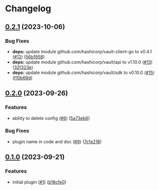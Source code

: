 # Changelog

## [0.2.1](https://github.com/statnett/vault-plugin-auth-jwt-auto-roles/compare/v0.2.0...v0.2.1) (2023-10-06)


### Bug Fixes

* **deps:** update module github.com/hashicorp/vault-client-go to v0.4.1 ([#12](https://github.com/statnett/vault-plugin-auth-jwt-auto-roles/issues/12)) ([56b1958](https://github.com/statnett/vault-plugin-auth-jwt-auto-roles/commit/56b1958891bc6ef71c41921eb5805a41edaf58b2))
* **deps:** update module github.com/hashicorp/vault/api to v1.10.0 ([#13](https://github.com/statnett/vault-plugin-auth-jwt-auto-roles/issues/13)) ([32f323e](https://github.com/statnett/vault-plugin-auth-jwt-auto-roles/commit/32f323e3302f531e418cc6f3a9946eca16b2d01e))
* **deps:** update module github.com/hashicorp/vault/sdk to v0.10.0 ([#15](https://github.com/statnett/vault-plugin-auth-jwt-auto-roles/issues/15)) ([f10b69d](https://github.com/statnett/vault-plugin-auth-jwt-auto-roles/commit/f10b69d5b1c6f86f6107d1a07df5bae1298c5ded))

## [0.2.0](https://github.com/statnett/vault-plugin-auth-jwt-auto-roles/compare/v0.1.0...v0.2.0) (2023-09-26)


### Features

* ability to delete config ([#6](https://github.com/statnett/vault-plugin-auth-jwt-auto-roles/issues/6)) ([5a73eb6](https://github.com/statnett/vault-plugin-auth-jwt-auto-roles/commit/5a73eb6ab8d72655669b58d130ee220e4bdff56f))


### Bug Fixes

* plugin name in code and doc ([#9](https://github.com/statnett/vault-plugin-auth-jwt-auto-roles/issues/9)) ([7c1e218](https://github.com/statnett/vault-plugin-auth-jwt-auto-roles/commit/7c1e218aece02399f6c58eef68e83a74f3558ff1))

## [0.1.0](https://github.com/statnett/vault-plugin-auth-jwt-auto-roles/compare/v0.0.0...v0.1.0) (2023-09-21)


### Features

* initial plugin ([#1](https://github.com/statnett/vault-plugin-auth-jwt-auto-roles/issues/1)) ([b18cfe0](https://github.com/statnett/vault-plugin-auth-jwt-auto-roles/commit/b18cfe07c6129e011b85ac680f60f2c02d328dbb))
